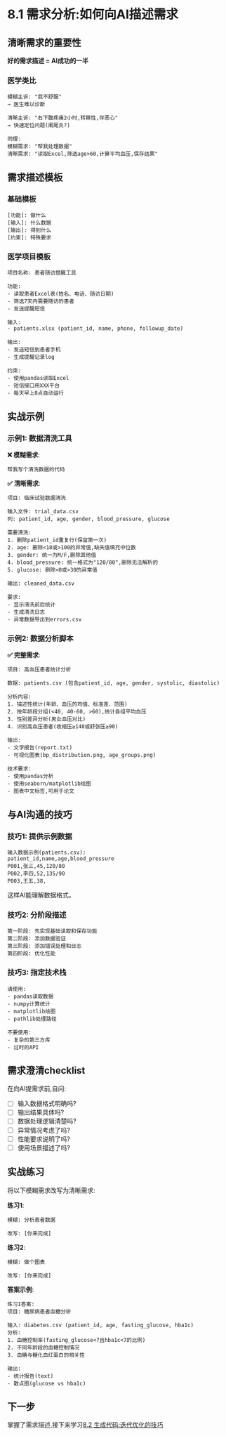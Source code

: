 # 8.1 需求分析:如何向AI描述需求

## 清晰需求的重要性

**好的需求描述 = AI成功的一半**

### 医学类比
```
模糊主诉: "我不舒服"
→ 医生难以诊断

清晰主诉: "右下腹疼痛2小时,转移性,伴恶心"
→ 快速定位问题(阑尾炎?)

同理:
模糊需求: "帮我处理数据"
清晰需求: "读取Excel,筛选age>60,计算平均血压,保存结果"
```

## 需求描述模板

### 基础模板

```
[功能]: 做什么
[输入]: 什么数据
[输出]: 得到什么
[约束]: 特殊要求
```

### 医学项目模板

```
项目名称: 患者随访提醒工具

功能:
- 读取患者Excel表(姓名、电话、随访日期)
- 筛选7天内需要随访的患者
- 发送提醒短信

输入:
- patients.xlsx (patient_id, name, phone, followup_date)

输出:
- 发送短信到患者手机
- 生成提醒记录log

约束:
- 使用pandas读取Excel
- 短信接口用XXX平台
- 每天早上8点自动运行
```

## 实战示例

### 示例1: 数据清洗工具

**❌ 模糊需求**:
```
帮我写个清洗数据的代码
```

**✅ 清晰需求**:
```
项目: 临床试验数据清洗

输入文件: trial_data.csv
列: patient_id, age, gender, blood_pressure, glucose

需要清洗:
1. 删除patient_id重复行(保留第一次)
2. age: 删除<18或>100的异常值,缺失值填充中位数
3. gender: 统一为M/F,删除其他值
4. blood_pressure: 统一格式为"120/80",删除无法解析的
5. glucose: 删除<0或>30的异常值

输出: cleaned_data.csv

要求:
- 显示清洗前后统计
- 生成清洗日志
- 异常数据导出到errors.csv
```

### 示例2: 数据分析脚本

**✅ 完整需求**:
```
项目: 高血压患者统计分析

数据: patients.csv (包含patient_id, age, gender, systolic, diastolic)

分析内容:
1. 描述性统计(年龄、血压的均值、标准差、范围)
2. 按年龄段分组(<40, 40-60, >60),统计各组平均血压
3. 性别差异分析(男女血压对比)
4. 识别高血压患者(收缩压≥140或舒张压≥90)

输出:
- 文字报告(report.txt)
- 可视化图表(bp_distribution.png, age_groups.png)

技术要求:
- 使用pandas分析
- 使用seaborn/matplotlib绘图
- 图表中文标签,可用于论文
```

## 与AI沟通的技巧

### 技巧1: 提供示例数据

```
输入数据示例(patients.csv):
patient_id,name,age,blood_pressure
P001,张三,45,120/80
P002,李四,52,135/90
P003,王五,38,
```

这样AI能理解数据格式。

### 技巧2: 分阶段描述

```
第一阶段: 先实现基础读取和保存功能
第二阶段: 添加数据验证
第三阶段: 添加错误处理和日志
第四阶段: 优化性能
```

### 技巧3: 指定技术栈

```
请使用:
- pandas读取数据
- numpy计算统计
- matplotlib绘图
- pathlib处理路径

不要使用:
- 复杂的第三方库
- 过时的API
```

## 需求澄清checklist

在向AI提需求前,自问:

- [ ] 输入数据格式明确吗?
- [ ] 输出结果具体吗?
- [ ] 数据处理逻辑清楚吗?
- [ ] 异常情况考虑了吗?
- [ ] 性能要求说明了吗?
- [ ] 使用场景描述了吗?

## 实战练习

将以下模糊需求改写为清晰需求:

**练习1**:
```
模糊: 分析患者数据

改写: [你来完成]
```

**练习2**:
```
模糊: 做个图表

改写: [你来完成]
```

**答案示例**:
```
练习1答案:
项目: 糖尿病患者血糖分析

输入: diabetes.csv (patient_id, age, fasting_glucose, hba1c)
分析:
1. 血糖控制率(fasting_glucose<7且hba1c<7的比例)
2. 不同年龄段的血糖控制情况
3. 血糖与糖化血红蛋白的相关性

输出:
- 统计报告(text)
- 散点图(glucose vs hba1c)
```

## 下一步

掌握了需求描述,接下来学习[8.2 生成代码:迭代优化的技巧](8.2-generate-code.md)
